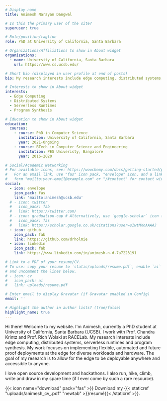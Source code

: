 ```yaml
---
# Display name
title: Animesh Narayan Dangwal

# Is this the primary user of the site?
superuser: true

# Role/position/tagline
role: PhD at University of California, Santa Barbara

# Organizations/Affiliations to show in About widget
organizations:
  - name: University of California, Santa Barbara
    url: https://www.cs.ucsb.edu/

# Short bio (displayed in user profile at end of posts)
bio: My research interests include edge computing, distributed systems, serverless runtimes and program synthesis.

# Interests to show in About widget
interests:
  - Edge Computing
  - Distributed Systems
  - Serverless Runtimes
  - Program Synthesis

# Education to show in About widget
education:
  courses:
    - course: PhD in Computer Science
      institution: University of California, Santa Barbara
      year: 2021-Ongoing
    - course: BTech in Computer Science and Engineering
      institution: PES Univeristy, Bangalore 
      year: 2016-2020

# Social/Academic Networking
# For available icons, see: https://wowchemy.com/docs/getting-started/page-builder/#icons
#   For an email link, use "fas" icon pack, "envelope" icon, and a link in the
#   form "mailto:your-email@example.com" or "/#contact" for contact widget.
social:
  - icon: envelope
    icon_pack: fas
    link: 'mailto:animesh@ucsb.edu'
  # - icon: twitter
  #   icon_pack: fab
  #   link: https://twitter.com/
  # - icon: graduation-cap # Alternatively, use `google-scholar` icon from `ai` icon pack
  #   icon_pack: fas
  #   link: https://scholar.google.co.uk/citations?user=sIwtMXoAAAAJ
  - icon: github
    icon_pack: fab
    link: https://github.com/drholmie
  - icon: linkedin
    icon_pack: fab
    link: https://www.linkedin.com/in/animesh-n-d-7a7223191

# Link to a PDF of your resume/CV.
# To use: copy your resume to `static/uploads/resume.pdf`, enable `ai` icons in `params.toml`,
# and uncomment the lines below.
# - icon: cv
#   icon_pack: ai
#   link: uploads/resume.pdf

# Enter email to display Gravatar (if Gravatar enabled in Config)
email: ''

# Highlight the author in author lists? (true/false)
highlight_name: true
---
```


Hi there! Welcome to my website. I'm Animesh, currently a PhD student at University of California, Santa Barbara (UCSB). I work with Prof. Chandra Krintz and Prof. Rich Wolski at RACELab. My research interests include edge computing, distributed systems, serverless runtimes and program synthesis. My work focuses on implementing flexible, automated and future proof deployments at the edge for diverse workloads and hardware. The goal of my research is to allow for the edge to be deployable anywhere and accessible to anyone. 

I love open source development and hackathons. I also run, hike, climb, write and draw in my spare time (if I ever come by such a rare resource). 

{{< icon name="download" pack="fas" >}} Download my {{< staticref "uploads/animesh_cv_.pdf" "newtab" >}}resumé{{< /staticref >}}.
